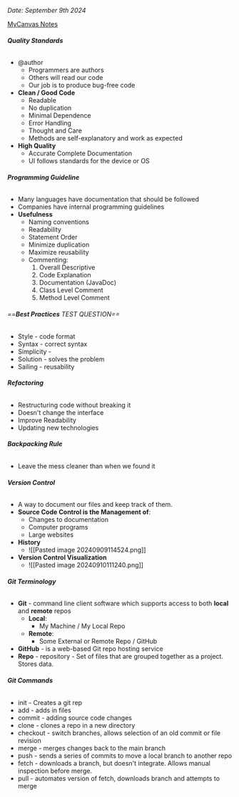 *Date: September 9th 2024*

[MyCanvas Notes](https://mycanvas.mohawkcollege.ca/courses/107218/files/20633647?module_item_id=5794362)
###### **Quality Standards**
- @author
	- Programmers are authors
	- Others will read our code 
	- Our job is to produce bug-free code
- **Clean / Good Code**
	- Readable 
	- No duplication
	- Minimal Dependence 
	- Error Handling 
	- Thought and Care
	- Methods are self-explanatory and work as expected 
- **High Quality**
	- Accurate Complete Documentation 
	- UI follows standards for the device or OS
###### **Programming Guideline**
- Many languages have documentation that should be followed
- Companies have internal programming guidelines 
- **Usefulness**
	- Naming conventions 
	- Readability 
	- Statement Order
	- Minimize duplication 
	- Maximize reusability 
	- Commenting: 
		1. Overall Descriptive
		2. Code Explanation
		3. Documentation (JavaDoc)
		4. Class Level Comment
		5. Method Level Comment

###### ==**Best Practices** TEST QUESTION==
- Style - code format
- Syntax - correct syntax
- Simplicity - 
- Solution - solves the problem
- Sailing - reusability 

###### **Refactoring**
- Restructuring code without breaking it 
- Doesn't change the interface
- Improve Readability 
- Updating new technologies 
###### **Backpacking Rule**
- Leave the mess cleaner than when we found it 
###### **Version Control**
- A way to document our files and keep track of them. 
- **Source Code Control is the Management of**:
	- Changes to documentation
	- Computer programs
	- Large websites 
- **History**
	- ![[Pasted image 20240909114524.png]]
- **Version Control Visualization**
	- ![[Pasted image 20240910111240.png]]
###### **Git Terminology**
- **Git** - command line client software which supports access to both **local** and **remote** repos
	- **Local**:
		- My Machine / My Local Repo
	- **Remote**:
		- Some External or Remote Repo / GitHub
- **GitHub** - is a web-based Git repo hosting service 
- **Repo** - repository - Set of files that are grouped together as a project. Stores data.  

###### **Git Commands**
- init - Creates a git rep
- add - adds in files
- commit - adding source code changes
- clone - clones a repo in a new directory 
- checkout - switch branches, allows selection of an old commit or file revision
- merge - merges changes back to the main branch
- push - sends a series of commits to move a local branch to another repo 
- fetch - downloads a branch, but doesn't integrate. Allows manual inspection before merge.
- pull - automates version of fetch, downloads branch and attempts to merge